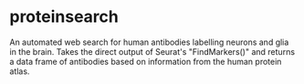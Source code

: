 # proteinsearch
An automated web search for human antibodies labelling neurons and glia in the brain. Takes the direct output of Seurat's "FindMarkers()" and returns a data frame of antibodies based on information from the human protein atlas.
